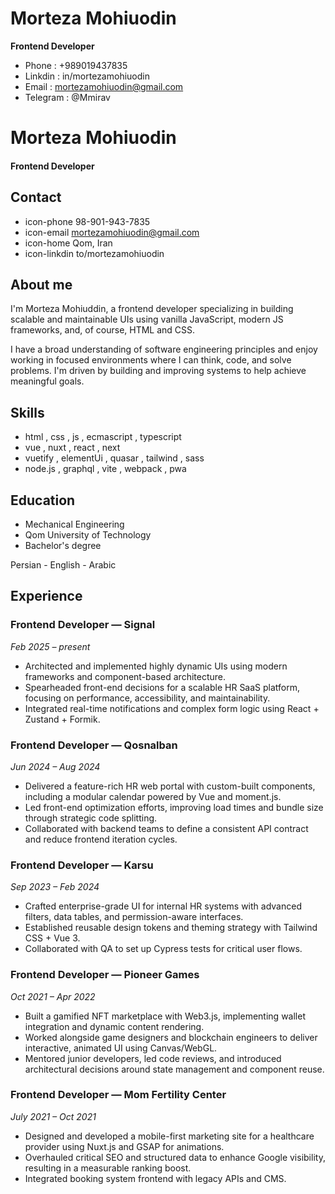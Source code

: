 <!-- heading -->

# Morteza Mohiuodin
**Frontend Developer**  
- Phone : +989019437835 
- Linkdin : in/mortezamohiuodin 
- Email : mortezamohiuodin@gmail.com 
- Telegram : @Mmirav 



<!-- left -->
# Morteza Mohiuodin
#### Frontend Developer 


## Contact
- icon-phone  98-901-943-7835 
- icon-email  mortezamohiuodin@gmail.com 
- icon-home Qom, Iran 
- icon-linkdin to/mortezamohiuodin 


## About me
I'm Morteza Mohiuddin, a frontend developer specializing in building scalable and maintainable UIs using vanilla JavaScript, modern JS frameworks, and, of course, HTML and CSS.

I have a broad understanding of software engineering principles and enjoy working in focused environments where I can think, code, and solve problems. I'm driven by building and improving systems to help achieve meaningful goals.

## Skills

- html , css , js , ecmascript , typescript
- vue , nuxt , react , next
- vuetify , elementUi , quasar , tailwind , sass 
- node.js , graphql , vite , webpack , pwa


## Education
- Mechanical Engineering 
- Qom University of Technology
- Bachelor's degree

Persian - English - Arabic


<!-- right -->

## Experience

### Frontend Developer — **Signal**  
_Feb 2025 – present_

- Architected and implemented highly dynamic UIs using modern frameworks and component-based architecture.  
- Spearheaded front-end decisions for a scalable HR SaaS platform, focusing on performance, accessibility, and maintainability.  
- Integrated real-time notifications and complex form logic using React + Zustand + Formik.  


### Frontend Developer — **Qosnalban**  
_Jun 2024 – Aug 2024_

- Delivered a feature-rich HR web portal with custom-built components, including a modular calendar powered by Vue and moment.js.  
- Led front-end optimization efforts, improving load times and bundle size through strategic code splitting.  
- Collaborated with backend teams to define a consistent API contract and reduce frontend iteration cycles.  



### Frontend Developer — **Karsu**  
_Sep 2023 – Feb 2024_

- Crafted enterprise-grade UI for internal HR systems with advanced filters, data tables, and permission-aware interfaces.  
- Established reusable design tokens and theming strategy with Tailwind CSS + Vue 3.  
- Collaborated with QA to set up Cypress tests for critical user flows.  

<!--pagebreak-->
### Frontend Developer — **Pioneer Games**  
_Oct 2021 – Apr 2022_

- Built a gamified NFT marketplace with Web3.js, implementing wallet integration and dynamic content rendering.  
- Worked alongside game designers and blockchain engineers to deliver interactive, animated UI using Canvas/WebGL.  
- Mentored junior developers, led code reviews, and introduced architectural decisions around state management and component reuse.  


### Frontend Developer — **Mom Fertility Center**  
_July 2021 – Oct 2021_

- Designed and developed a mobile-first marketing site for a healthcare provider using Nuxt.js and GSAP for animations.  
- Overhauled critical SEO and structured data to enhance Google visibility, resulting in a measurable ranking boost.  
- Integrated booking system frontend with legacy APIs and CMS.  


